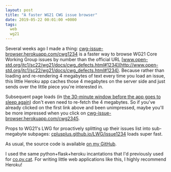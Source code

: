 ```yaml
---
layout: post
title: "A faster WG21 CWG issue browser"
date: 2019-05-22 00:01:00 +0000
tags:
  web
  wg21
---
```


Several weeks ago I made a thing:
[cwg-issue-browser.herokuapp.com/cwg1234](https://cwg-issue-browser.herokuapp.com/cwg1234)
is a faster way to browse WG21 Core Working Group issues by number than the official URL
[www.open-std.org/jtc1/sc22/wg21/docs/cwg_defects.html#1234](http://www.open-std.org/jtc1/sc22/wg21/docs/cwg_defects.html#1234).
Because rather than loading and re-rendering 4 megabytes of text every time you load an issue,
this little Heroku app caches those 4 megabytes on the server side and just sends over the
little piece you're interested in.

Subsequent page loads (in
[the 30-minute window before the app goes to sleep again](https://devcenter.heroku.com/articles/free-dyno-hours))
don't even need to re-fetch the 4 megabytes. So if you've already clicked on the first link
above and been unimpressed, maybe you'll be more impressed when you click on
[cwg-issue-browser.herokuapp.com/cwg2345](https://cwg-issue-browser.herokuapp.com/cwg2345).

Props to WG21's LWG for proactively splitting up their issues list into sub-megabyte subpages:
[cplusplus.github.io/LWG/issue1234](https://cplusplus.github.io/LWG/issue1234)
loads super fast.

As usual, the source code is available
[on my GitHub](https://github.com/Quuxplusone/cwg-issue-browser#cwg-issue-browser).

I used the same python+flask+heroku incantations that I'd previously used for
[co.py.cat](http://farg-copycat.herokuapp.com). For writing
little web applications like this, I highly recommend Heroku!
